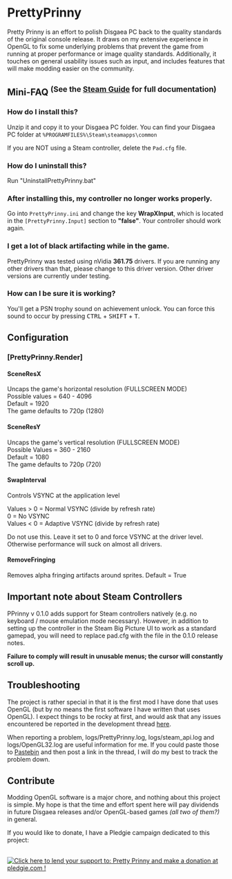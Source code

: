 # PrettyPrinny
Pretty Prinny is an effort to polish Disgaea PC back to the quality standards of the original console release. It draws on my extensive experience in OpenGL to fix some underlying problems that prevent the game from running at proper performance or image quality standards. Additionally, it touches on general usability issues such as input, and includes features that will make modding easier on the community.

## Mini-FAQ <sup>(See the [Steam Guide](https://steamcommunity.com/sharedfiles/filedetails/?id=641932497) for full documentation)</sup>
### How do I install this?
Unzip it and copy it to your Disgaea PC folder. You can find your Disgaea PC folder at `%PROGRAMFILES%\Steam\steamapps\common`

If you are NOT using a Steam controller, delete the `Pad.cfg` file.

### How do I uninstall this?
Run "UninstallPrettyPrinny.bat"

### After installing this, my controller no longer works properly.
Go into `PrettyPrinny.ini` and change the key **WrapXInput**, which is located in the `[PrettyPrinny.Input]` section to **"false"**. Your controller should work again.

### I get a lot of black artifacting while in the game.
PrettyPrinny was tested using nVidia **361.75** drivers. If you are running any other drivers than that, please change to this driver version. Other driver versions are currently under testing.

### How can I be sure it is working?
You'll get a PSN trophy sound on achievement unlock. You can force this sound to occur by pressing  <kbd>CTRL</kbd> + <kbd>SHIFT</kbd> + <kbd>T</kbd>.


## Configuration
### [PrettyPrinny.Render]
#### SceneResX
Uncaps the game's horizontal resolution (FULLSCREEN MODE)  
Possible values = 640 - 4096  
Default = 1920  
The game defaults to 720p (1280)  

#### SceneResY
Uncaps the game's vertical resolution (FULLSCREEN MODE)  
Possible Values = 360 - 2160  
Default = 1080  
The game defaults to 720p (720)  

#### SwapInterval
Controls VSYNC at the application level

Values > 0 = Normal VSYNC (divide by refresh rate)  
0          = No VSYNC  
Values < 0 = Adaptive VSYNC (divide by refresh rate)

Do not use this. Leave it set to 0 and force VSYNC at the driver level. Otherwise performance will suck on almost all drivers.

#### RemoveFringing
Removes alpha fringing artifacts around sprites.
Default = True

## Important note about Steam Controllers
PPrinny v 0.1.0 adds support for Steam controllers natively (e.g. no keyboard / mouse emulation mode necessary). However, in addition to setting up the controller in the Steam Big Picture UI to work as a standard gamepad, you will need to replace pad.cfg with the file in the 0.1.0 release notes.

**Failure to comply will result in unusable menus; the cursor will constantly scroll up.**

## Troubleshooting
The project is rather special in that it is the first mod I have done that uses OpenGL (but by no means the first software I have written that uses OpenGL). I expect things to be rocky at first, and would ask that any issues encountered be reported in the development thread [here](http://steamcommunity.com/app/405900/discussions/4/412448792361194752/).

When reporting a problem, logs/PrettyPrinny.log, logs/steam_api.log and logs/OpenGL32.log are useful information for me. If you could paste those to [Pastebin](http://pastebin.com/) and then post a link in the thread, I will do my best to track the problem down.


## Contribute
Modding OpenGL software is a major chore, and nothing about this project is simple. My hope is that the time and effort spent here will pay dividends in future Disgaea releases and/or OpenGL-based games _(all two of them?)_ in general.

If you would like to donate, I have a Pledgie campaign dedicated to this project:

&nbsp;&nbsp;&nbsp;&nbsp;<a href='https://pledgie.com/campaigns/31259'><img alt='Click here to lend your support to: Pretty Prinny and make a donation at pledgie.com !' src='https://pledgie.com/campaigns/31259.png?skin_name=chrome' border='0' ></a>
